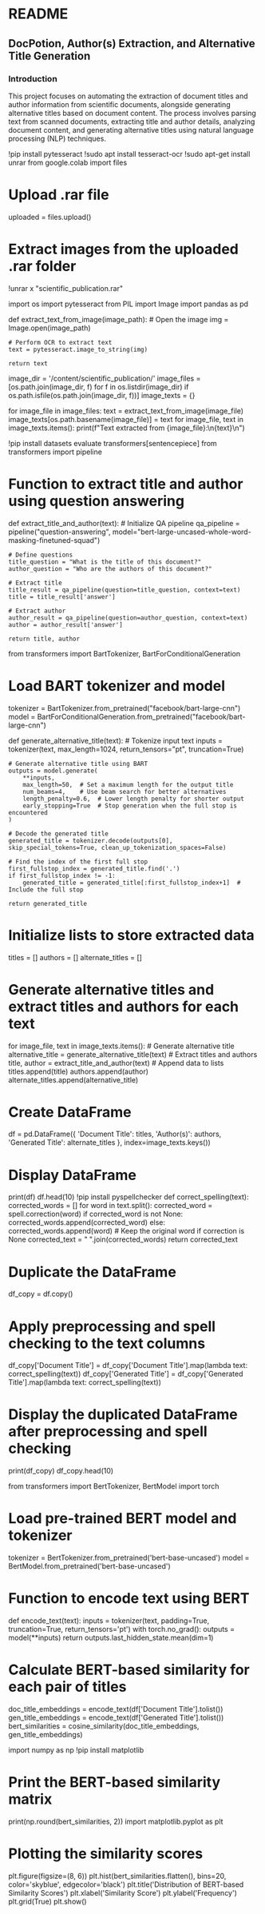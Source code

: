 # README

## DocPotion, Author(s) Extraction, and Alternative Title Generation

### Introduction
This project focuses on automating the extraction of document titles and author information from scientific documents, alongside generating alternative titles based on document content. The process involves parsing text from scanned documents, extracting title and author details, analyzing document content, and generating alternative titles using natural language processing (NLP) techniques.


!pip install pytesseract
!sudo apt install tesseract-ocr
!sudo apt-get install unrar
from google.colab import files

# Upload .rar file
uploaded = files.upload()

# Extract images from the uploaded .rar folder
!unrar x "scientific_publication.rar"

import os
import pytesseract
from PIL import Image
import pandas as pd

def extract_text_from_image(image_path):
    # Open the image
    img = Image.open(image_path)

    # Perform OCR to extract text
    text = pytesseract.image_to_string(img)

    return text

image_dir = '/content/scientific_publication/'
image_files = [os.path.join(image_dir, f) for f in os.listdir(image_dir) if os.path.isfile(os.path.join(image_dir, f))]
image_texts = {}

for image_file in image_files:
    text = extract_text_from_image(image_file)
    image_texts[os.path.basename(image_file)] = text
for image_file, text in image_texts.items():
    print(f"Text extracted from {image_file}:\n{text}\n")

    
!pip install datasets evaluate transformers[sentencepiece]
from transformers import pipeline
# Function to extract title and author using question answering
def extract_title_and_author(text):
    # Initialize QA pipeline
    qa_pipeline = pipeline("question-answering", model="bert-large-uncased-whole-word-masking-finetuned-squad")

    # Define questions
    title_question = "What is the title of this document?"
    author_question = "Who are the authors of this document?"

    # Extract title
    title_result = qa_pipeline(question=title_question, context=text)
    title = title_result['answer']

    # Extract author
    author_result = qa_pipeline(question=author_question, context=text)
    author = author_result['answer']

    return title, author

  from transformers import BartTokenizer, BartForConditionalGeneration

# Load BART tokenizer and model
tokenizer = BartTokenizer.from_pretrained("facebook/bart-large-cnn")
model = BartForConditionalGeneration.from_pretrained("facebook/bart-large-cnn")

def generate_alternative_title(text):
    # Tokenize input text
    inputs = tokenizer(text, max_length=1024, return_tensors="pt", truncation=True)

    # Generate alternative title using BART
    outputs = model.generate(
        **inputs,
        max_length=50,  # Set a maximum length for the output title
        num_beams=4,    # Use beam search for better alternatives
        length_penalty=0.6,  # Lower length penalty for shorter output
        early_stopping=True  # Stop generation when the full stop is encountered
    )

    # Decode the generated title
    generated_title = tokenizer.decode(outputs[0], skip_special_tokens=True, clean_up_tokenization_spaces=False)

    # Find the index of the first full stop
    first_fullstop_index = generated_title.find('.')
    if first_fullstop_index != -1:
        generated_title = generated_title[:first_fullstop_index+1]  # Include the full stop

    return generated_title
# Initialize lists to store extracted data
titles = []
authors = []
alternate_titles = []

# Generate alternative titles and extract titles and authors for each text
for image_file, text in image_texts.items():
    # Generate alternative title
    alternative_title = generate_alternative_title(text)
    # Extract titles and authors
    title, author = extract_title_and_author(text)
    # Append data to lists
    titles.append(title)
    authors.append(author)
    alternate_titles.append(alternative_title)
# Create DataFrame
df = pd.DataFrame({
    'Document Title': titles,
    'Author(s)': authors,
    'Generated Title': alternate_titles
}, index=image_texts.keys())
# Display DataFrame
print(df)
df.head(10)
!pip install pyspellchecker
def correct_spelling(text):
    corrected_words = []
    for word in text.split():
        corrected_word = spell.correction(word)
        if corrected_word is not None:
            corrected_words.append(corrected_word)
        else:
            corrected_words.append(word)  # Keep the original word if correction is None
    corrected_text = " ".join(corrected_words)
    return corrected_text

# Duplicate the DataFrame
df_copy = df.copy()

# Apply preprocessing and spell checking to the text columns
df_copy['Document Title'] = df_copy['Document Title'].map(lambda text: correct_spelling(text))
df_copy['Generated Title'] = df_copy['Generated Title'].map(lambda text: correct_spelling(text))

# Display the duplicated DataFrame after preprocessing and spell checking
print(df_copy)
df_copy.head(10)

from transformers import BertTokenizer, BertModel
import torch

# Load pre-trained BERT model and tokenizer
tokenizer = BertTokenizer.from_pretrained('bert-base-uncased')
model = BertModel.from_pretrained('bert-base-uncased')

# Function to encode text using BERT
def encode_text(text):
    inputs = tokenizer(text, padding=True, truncation=True, return_tensors='pt')
    with torch.no_grad():
        outputs = model(**inputs)
    return outputs.last_hidden_state.mean(dim=1)

# Calculate BERT-based similarity for each pair of titles
doc_title_embeddings = encode_text(df['Document Title'].tolist())
gen_title_embeddings = encode_text(df['Generated Title'].tolist())
bert_similarities = cosine_similarity(doc_title_embeddings, gen_title_embeddings)


import numpy as np
!pip install matplotlib
# Print the BERT-based similarity matrix
print(np.round(bert_similarities, 2))
import matplotlib.pyplot as plt

# Plotting the similarity scores
plt.figure(figsize=(8, 6))
plt.hist(bert_similarities.flatten(), bins=20, color='skyblue', edgecolor='black')
plt.title('Distribution of BERT-based Similarity Scores')
plt.xlabel('Similarity Score')
plt.ylabel('Frequency')
plt.grid(True)
plt.show()
